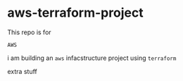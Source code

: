 # aws-terraform-project

This repo is for 

```AWS```

i am building an `aws` infacstructure project using `terraform`

extra stuff
